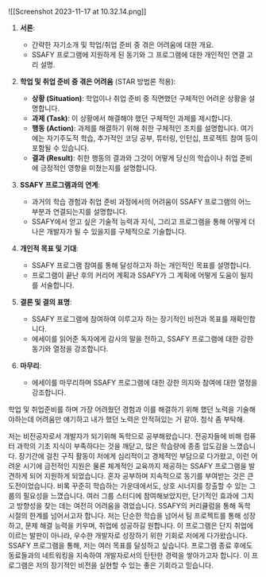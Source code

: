 ![[Screenshot 2023-11-17 at 10.32.14.png]]
1. **서론**:
   - 간략한 자기소개 및 학업/취업 준비 중 겪은 어려움에 대한 개요.
   - SSAFY 프로그램에 지원하게 된 동기와 그 프로그램에 대한 개인적인 연결 고리 설명.

2. **학업 및 취업 준비 중 겪은 어려움** (STAR 방법론 적용):
   - **상황 (Situation)**: 학업이나 취업 준비 중 직면했던 구체적인 어려운 상황을 설명합니다.
   - **과제 (Task)**: 이 상황에서 해결해야 했던 구체적인 과제를 제시합니다.
   - **행동 (Action)**: 과제를 해결하기 위해 취한 구체적인 조치를 설명합니다. 여기에는 자기주도적 학습, 추가적인 코딩 공부, 튜터링, 인턴십, 프로젝트 참여 등이 포함될 수 있습니다.
   - **결과 (Result)**: 취한 행동의 결과와 그것이 어떻게 당신의 학습이나 취업 준비에 긍정적인 영향을 미쳤는지를 설명합니다.

3. **SSAFY 프로그램과의 연계**:
   - 과거의 학습 경험과 취업 준비 과정에서의 어려움이 SSAFY 프로그램의 어느 부분과 연결되는지를 설명합니다.
   - SSAFY에서 얻고 싶은 기술적 능력과 지식, 그리고 프로그램을 통해 어떻게 더 나은 개발자가 될 수 있을지를 구체적으로 기술합니다.

4. **개인적 목표 및 기대**:
   - SSAFY 프로그램 참여를 통해 달성하고자 하는 개인적인 목표를 설명합니다.
   - 프로그램이 끝난 후의 커리어 계획과 SSAFY가 그 계획에 어떻게 도움이 될지를 서술합니다.

5. **결론 및 결의 표명**:
   - SSAFY 프로그램에 참여하여 이루고자 하는 장기적인 비전과 목표를 재확인합니다.
   - 에세이를 읽어준 독자에게 감사의 말을 전하고, SSAFY 프로그램에 대한 강한 동기와 열정을 강조합니다.

1. **마무리**:
   - 에세이를 마무리하며 SSAFY 프로그램에 대한 강한 의지와 참여에 대한 열정을 강조합니다.



학업 및 취업준비를 하며 가장 어려웠던 경험과 이를 해결하기 위해 했던 노력을 기술해야하는데 어려움만 얘기하고 내가 했던 노력은 안적혀있는 거 같아. 첨삭 좀 부탁해.

저는 비전공자로서 개발자가 되기위해 독학으로 공부해왔습니다. 전공자들에 비해 컴퓨터 과학의 기초 지식이 부족하다는 것을 깨닫고, 많은 학습량에 종종 압도감을 느꼈습니다. 장기간에 걸친 구직 활동이 저에게 심리적이고 경제적인 부담으로 다가왔고, 이런 어려운 시기에 금전적인 지원은 물론 체계적인 교육까지 제공하는 SSAFY 프로그램을 발견하게 되어 지원하게 되었습니다.
혼자 공부하며 지속적으로 동기를 부여받는 것은 큰 도전이었습니다. 비록 꾸준히 학습하는 가운데에서도, 상호 시너지를 창출할 수 있는 그룹의 필요성을 느꼈습니다. 여러 그룹 스터디에 참여해보았지만, 단기적인 효과에 그치고 방향성을 찾는 데는 여전히 어려움을 겪었습니다.
SSAFY의 커리큘럼을 통해 독학 시절의 한계를 넘어서고자 합니다. 저는 단순한 학습을 넘어서 팀 프로젝트를 통해 성장하고, 문제 해결 능력을 키우며, 취업에 성공하길 원합니다. 이 프로그램은 단지 취업에 이르는 발판이 아니라, 우수한 개발자로 성장하기 위한 기회로 저에게 다가왔습니다.
SSAFY 프로그램을 통해, 저는 여러 목표를 달성하고 싶습니다. 프로그램 종료 후에도 동료들과의 네트워킹을 지속하여 개발자로서의 탄탄한 경력을 쌓아가고자 합니다. 이 프로그램은 저의 장기적인 비전을 실현할 수 있는 좋은 기회라고 믿습니다.

